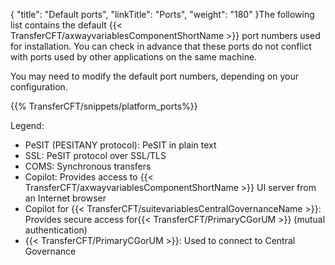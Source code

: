 {
    "title": "Default ports",
    "linkTitle": "Ports",
    "weight": "180"
}The following list contains the default {{< TransferCFT/axwayvariablesComponentShortName  >}} port numbers used for installation. You can check in advance that these ports do not conflict with ports used by other applications on the same machine.

You may need to modify the default port numbers, depending on your configuration.

{{% TransferCFT/snippets/platform_ports%}}

Legend:

- PeSIT (PESITANY protocol): PeSIT in plain text
- SSL: PeSIT protocol over SSL/TLS
- COMS: Synchronous transfers
- Copilot: Provides access to {{< TransferCFT/axwayvariablesComponentShortName  >}} UI server from an Internet browser
- Copilot for {{< TransferCFT/suitevariablesCentralGovernanceName  >}}: Provides secure access for{{< TransferCFT/PrimaryCGorUM  >}} (mutual authentication)
- {{< TransferCFT/PrimaryCGorUM  >}}: Used to connect to Central Governance
